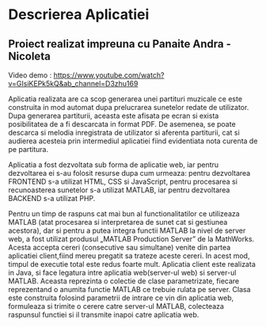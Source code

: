 # Descrierea Aplicatiei

## Proiect realizat impreuna cu Panaite Andra - Nicoleta

Video demo : https://www.youtube.com/watch?v=GIsiKEPk5kQ&ab_channel=D3zhu169

Aplicatia realizata are ca scop generarea unei partituri muzicale ce este construita in
mod automat dupa prelucrarea sunetelor redate de utilizator. Dupa generarea partiturii, aceasta
este afisata pe ecran si exista posibilitatea de a fi descarcata in format PDF. De asemenea, se
poate descarca si melodia inregistrata de utilizator si aferenta partiturii, cat si audierea acesteia
prin intermediul aplicatiei fiind evidentiata nota curenta de pe partitura.

Aplicatia a fost dezvoltata sub forma de aplicatie web, iar pentru dezvoltarea
ei s-au folosit resurse dupa cum urmeaza: pentru dezvoltarea FRONTEND s-a utilizat HTML,
CSS si JavaScript, pentru procesarea si recunoasterea sunetelor s-a utilizat MATLAB, iar
pentru dezvoltarea BACKEND s-a utilizat PHP.

Pentru un timp de raspuns cat mai bun al functionalitatilor ce utilizeaza MATLAB (atat
procesarea si interpretarea de sunet cat si gestiunea acestora), dar si pentru a putea integra
functii MATLAB la nivel de server web, a fost utilizat produsul „MATLAB Production
Server” de la MathWorks. Acesta accepta cereri (consecutive sau
simultane) venite din partea aplicatiei client,fiind mereu pregatit sa trateze aceste cereri. In
acest mod, timpul de executie total este redus foarte mult. Aplicatia client este realizata in
Java, si face legatura intre aplicatia web(server-ul web) si server-ul MATLAB. Aceasta
reprezinta o colectie de clase parametrizate, fiecare reprezentand o anumita functie MATLAB
ce trebuie rulata pe server. Clasa este construita folosind parametrii de intrare ce vin din
aplicatia web, formuleaza si trimite o cerere catre server-ul MATLAB, colecteaza raspunsul
functiei si il transmite inapoi catre aplicatia web. 
